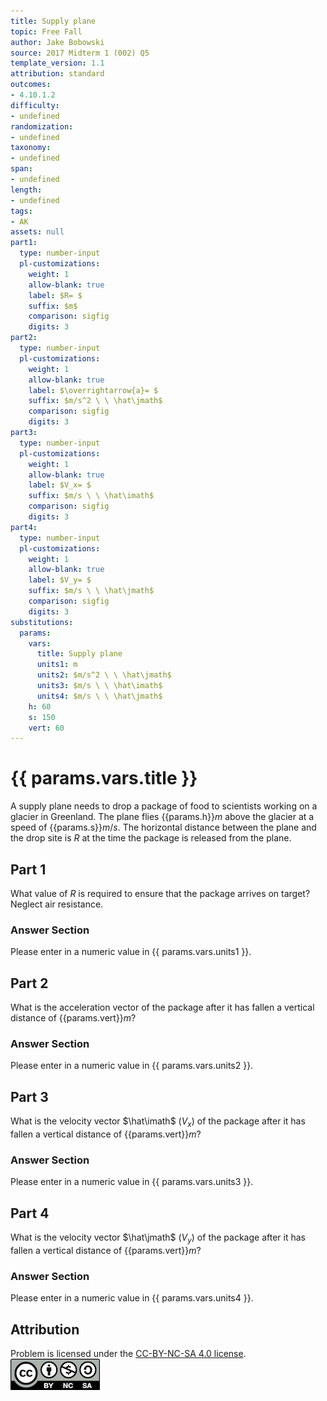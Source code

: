 ```yaml
---
title: Supply plane
topic: Free Fall
author: Jake Bobowski
source: 2017 Midterm 1 (002) Q5
template_version: 1.1
attribution: standard
outcomes:
- 4.10.1.2
difficulty:
- undefined
randomization:
- undefined
taxonomy:
- undefined
span:
- undefined
length:
- undefined
tags:
- AK
assets: null
part1:
  type: number-input
  pl-customizations:
    weight: 1
    allow-blank: true
    label: $R= $
    suffix: $m$
    comparison: sigfig
    digits: 3
part2:
  type: number-input
  pl-customizations:
    weight: 1
    allow-blank: true
    label: $\overrightarrow{a}= $
    suffix: $m/s^2 \ \ \hat\jmath$
    comparison: sigfig
    digits: 3
part3:
  type: number-input
  pl-customizations:
    weight: 1
    allow-blank: true
    label: $V_x= $
    suffix: $m/s \ \ \hat\imath$
    comparison: sigfig
    digits: 3
part4:
  type: number-input
  pl-customizations:
    weight: 1
    allow-blank: true
    label: $V_y= $
    suffix: $m/s \ \ \hat\jmath$
    comparison: sigfig
    digits: 3
substitutions:
  params:
    vars:
      title: Supply plane
      units1: m
      units2: $m/s^2 \ \ \hat\jmath$
      units3: $m/s \ \ \hat\imath$
      units4: $m/s \ \ \hat\jmath$
    h: 60
    s: 150
    vert: 60
---
```

# {{ params.vars.title }}
A supply plane needs to drop a package of food to scientists working on a glacier in Greenland.
The plane flies {{params.h}}$m$ above the glacier at a speed of {{params.s}}$m/s$.
The horizontal distance between the plane and the drop site is $R$ at the time the package is released from the plane.

## Part 1

What value of $R$ is required to ensure that the package arrives on target? Neglect air resistance.

### Answer Section

Please enter in a numeric value in {{ params.vars.units1 }}.

## Part 2

What is the acceleration vector of the package after it has fallen a vertical distance of {{params.vert}}$m$?

### Answer Section

Please enter in a numeric value in {{ params.vars.units2 }}.

## Part 3

What is the velocity vector $\hat\imath$ ($V_x$) of the package after it has fallen a vertical distance of {{params.vert}}$m$?

### Answer Section

Please enter in a numeric value in {{ params.vars.units3 }}.

## Part 4

What is the velocity vector $\hat\jmath$ ($V_y$) of the package after it has fallen a vertical distance of {{params.vert}}$m$?

### Answer Section

Please enter in a numeric value in {{ params.vars.units4 }}.

## Attribution

Problem is licensed under the [CC-BY-NC-SA 4.0 license](https://creativecommons.org/licenses/by-nc-sa/4.0/).<br> ![The Creative Commons 4.0 license requiring attribution-BY, non-commercial-NC, and share-alike-SA license.](https://raw.githubusercontent.com/firasm/bits/master/by-nc-sa.png)
